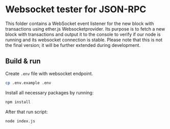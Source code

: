 # Websocket tester for JSON-RPC

This folder contains a WebSocket event listener for the new block with transactions using ether.js Websocketprovider. Its purpose is to fetch a new block with transactions and output it to the console to verify if our node is running and its websocket connection is stable. Please note that this is not the final version; it will be further extended during development.

## Build & run

Create `.env` file with websocket endpoint.
```sh
cp .env.example .env
```

Install all necessary packages by running:
```sh
npm install
```

After that run script:
```sh
node index.js
```